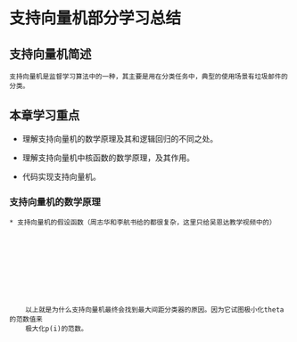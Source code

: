 # 支持向量机部分学习总结

## 支持向量机简述 

    支持向量机是监督学习算法中的一种，其主要是用在分类任务中，典型的使用场景有垃圾邮件的分类。
  
## 本章学习重点

* 理解支持向量机的数学原理及其和逻辑回归的不同之处。

* 理解支持向量机中核函数的数学原理，及其作用。

* 代码实现支持向量机。

### 支持向量机的数学原理
    
    
    * 支持向量机的假设函数（周志华和李航书给的都很复杂，这里只给吴恩达教学视频中的）
    
        
        
        
        
        
        
        
        
        
        以上就是为什么支持向量机最终会找到最大间距分类器的原因。因为它试图极小化theta的范数值来
        极大化p(i)的范数。
    
    
    
    
    
    

  
